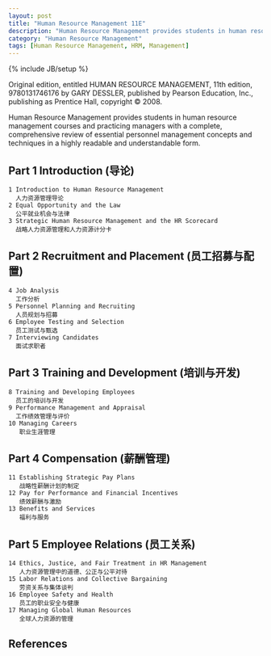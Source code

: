 ```yaml
---
layout: post
title: "Human Resource Management 11E"
description: "Human Resource Management provides students in human resource management courses and practicing managers with a complete, comprehensive review of essential personnel management concepts and techniques in a highly readable and understandable form."
category: "Human Resource Management"
tags: [Human Resource Management, HRM, Management]
---
```

{% include JB/setup %}

Original edition, entitled HUMAN RESOURCE MANAGEMENT, 11th edition, 9780131746176 by GARY DESSLER, published by Pearson Education, Inc., publishing as Prentice Hall, copyright &copy; 2008.

Human Resource Management provides students in human resource management courses and practicing managers with a complete, comprehensive review of essential personnel management concepts and techniques in a highly readable and understandable form.

## Part 1 Introduction (导论)

    1 Introduction to Human Resource Management
      人力资源管理导论
    2 Equal Opportunity and the Law
      公平就业机会与法律
    3 Strategic Human Resource Management and the HR Scorecard
      战略人力资源管理和人力资源计分卡

## Part 2 Recruitment and Placement (员工招募与配置)

    4 Job Analysis
      工作分析
    5 Personnel Planning and Recruiting
      人员规划与招募
    6 Employee Testing and Selection
      员工测试与甄选
    7 Interviewing Candidates
      面试求职者

## Part 3 Training and Development (培训与开发)

    8 Training and Developing Employees
      员工的培训与开发
    9 Performance Management and Appraisal
      工作绩效管理与评价
    10 Managing Careers
       职业生涯管理

## Part 4 Compensation (薪酬管理)

    11 Establishing Strategic Pay Plans
       战略性薪酬计划的制定
    12 Pay for Performance and Financial Incentives
       绩效薪酬与激励
    13 Benefits and Services
       福利与服务

## Part 5 Employee Relations (员工关系)

    14 Ethics, Justice, and Fair Treatment in HR Management
       人力资源管理中的道德、公正与公平对待
    15 Labor Relations and Collective Bargaining
       劳资关系与集体谈判
    16 Employee Safety and Health
       员工的职业安全与健康
    17 Managing Global Human Resources
       全球人力资源的管理

## References


